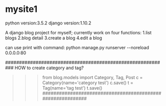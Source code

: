 # mysite1
python version:3.5.2
django version:1.10.2

A django blog project for myself;
currently work on four functions:
1.list blogs
2.blog detail
3.create a blog
4.edit a blog


can use print with command:
python manage.py runserver --noreload 0.0.0.0:80

###########################################################
HOW to create category and tag?
>>> from blog.models import Category, Tag, Post
>>> c = Category(name='category test')
>>> c.save()
>>> t = Tag(name='tag test')
>>> t.save()
###########################################################
